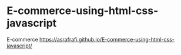# E-commerce-using-html-css-javascript
E-commerce
https://asrafrafi.github.io/E-commerce-using-html-css-javascript/
